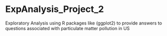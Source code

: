 # ExpAnalysis_Project_2
Exploratory Analysis using R packages like (ggplot2) to provide answers to questions associated with particulate matter pollution in US
